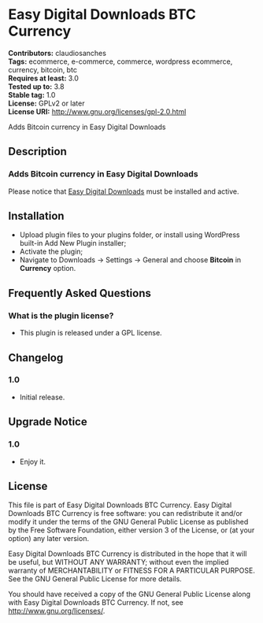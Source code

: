 # Easy Digital Downloads BTC Currency #
**Contributors:** claudiosanches  
**Tags:** ecommerce, e-commerce, commerce, wordpress ecommerce, currency, bitcoin, btc  
**Requires at least:** 3.0  
**Tested up to:** 3.8  
**Stable tag:** 1.0  
**License:** GPLv2 or later  
**License URI:** http://www.gnu.org/licenses/gpl-2.0.html  

Adds Bitcoin currency in Easy Digital Downloads

## Description ##

### Adds Bitcoin currency in Easy Digital Downloads ###

Please notice that [Easy Digital Downloads](http://wordpress.org/extend/plugins/easy-digital-downloads/) must be installed and active.

## Installation ##

* Upload plugin files to your plugins folder, or install using WordPress built-in Add New Plugin installer;
* Activate the plugin;
* Navigate to Downloads -> Settings -> General and choose **Bitcoin** in **Currency** option.

## Frequently Asked Questions ##

### What is the plugin license? ###

* This plugin is released under a GPL license.

## Changelog ##

### 1.0 ###

* Initial release.

## Upgrade Notice ##

### 1.0 ###

* Enjoy it.

## License ##

This file is part of Easy Digital Downloads BTC Currency.
Easy Digital Downloads BTC Currency is free software: you can redistribute it and/or modify it under the terms of the GNU General Public License as published
by the Free Software Foundation, either version 3 of the License, or (at your option) any later version.

Easy Digital Downloads BTC Currency is distributed in the hope that it will be useful, but WITHOUT ANY WARRANTY; without even the implied warranty of
MERCHANTABILITY or FITNESS FOR A PARTICULAR PURPOSE. See the GNU General Public License for more details.

You should have received a copy of the GNU General Public License along with Easy Digital Downloads BTC Currency. If not, see <http://www.gnu.org/licenses/>.
